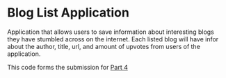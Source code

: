 # Blog List Application

Application that allows users to save information about interesting blogs they
have stumbled across on the internet. Each listed blog will have infor about
the author, title, url, and amount of upvotes from users of the application.

This code forms the submission for [Part 4](https://fullstackopen.com/en/part4)
